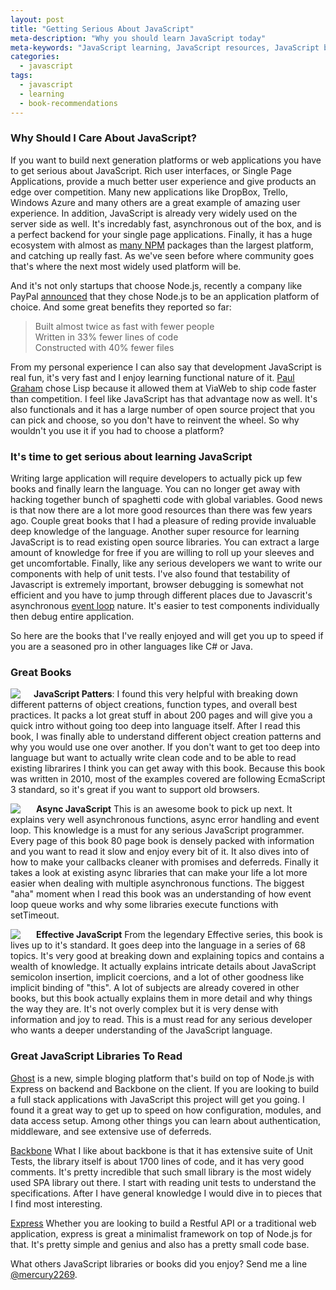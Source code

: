 ```yaml
---
layout: post
title: "Getting Serious About JavaScript"
meta-description: "Why you should learn JavaScript today"
meta-keywords: "JavaScript learning, JavaScript resources, JavaScript books, JavaScript Open Source Libraries to read"
categories: 
  - javascript
tags:
  - javascript
  - learning
  - book-recommendations
---
```

### Why Should I Care About JavaScript?
If you want to build next generation platforms or web applications you have to get serious about JavaScript. Rich user interfaces, or Single Page Applications, provide a much better user experience and give products an edge over competition. Many new applications like DropBox, Trello, Windows Azure and many others are a great example of amazing user experience. In addition, JavaScript is already very widely used on the server side as well. It's incredably fast, asynchronous out of the box, and is a perfect backend for your single page applications. Finally, it has a huge ecosystem with almost as [many NPM][1] packages than the largest platform, and catching up really fast. As we've seen before where community goes that's where the next most widely used platform will be. 

And it's not only startups that choose Node.js, recently a company like PayPal [announced][2] that they chose Node.js to be an application platform of choice. And some great benefits they reported so far:

> Built almost twice as fast with fewer people <br />
Written in 33% fewer lines of code <br />
Constructed with 40% fewer files

From my personal experience I can also say that development JavaScript is real fun, it's very fast and I enjoy learning functional nature of it. [Paul Graham][3] chose Lisp because it allowed them at ViaWeb to ship code faster than competition. I feel like JavaScript has that advantage now as well. It's also functionals and it has a large number of open source project that you can pick and choose, so you don't have to reinvent the wheel. So why wouldn't you use it if you had to choose a platform? 

### It's time to get serious about learning JavaScript

Writing large application will require developers to actually pick up few books and finally learn the language. You can no longer get away with hacking together bunch of spaghetti code with global variables. Good news is that now there are a lot more good resources than there was few years ago. Couple great books that I had a pleasure of reding provide invaluable deep knowledge of the language. Another super resource for learning JavaScript is to read existing open source libraries. You can extract a large amount of knowledge for free if you are willing to roll up your sleeves and get uncomfortable. Finally, like any serious developers we want to write our components with help of unit tests. I've also found that testability of Javascript is extremely important, browser debugging is somewhat not efficient and you have to jump through different places due to Javascrit's asynchronous [event loop][4] nature. It's easier to test components individually then debug entire application.

So here are the books that I've really enjoyed and will get you up to speed if you are a seasoned pro in other languages like C# or Java. 
### Great Books
<a href="http://www.amazon.com/gp/product/0596806752/ref=as_li_ss_il?ie=UTF8&camp=1789&creative=390957&creativeASIN=0596806752&linkCode=as2&tag=sermassblo-20" style="float:left; margin-right:20px;"><img border="0" src="http://ws-na.amazon-adsystem.com/widgets/q?_encoding=UTF8&ASIN=0596806752&Format=_SL160_&ID=AsinImage&MarketPlace=US&ServiceVersion=20070822&WS=1&tag=sermassblo-20" ></a><img src="http://ir-na.amazon-adsystem.com/e/ir?t=sermassblo-20&l=as2&o=1&a=0596806752" width="1" height="1" border="0" alt="" style="border:none !important; margin:0px !important;" />**JavaScript Patters**: I found this very helpful with breaking down different patterns of object creations, function types, and overall best practices. It packs a lot great stuff in about 200 pages and will give you a quick intro without going too deep into language itself. After I read this book, I was finally able to understand different object creation patterns and why you would use one over another. If you don't want to get too deep into language but want to actually write clean code and to be able to read existing librarires I think you can get away with this book. Because this book was written in 2010, most of the examples covered are following EcmaScript 3 standard, so it's great if you want to support old browsers. 

<a href="http://www.amazon.com/gp/product/1937785270/ref=as_li_ss_il?ie=UTF8&camp=1789&creative=390957&creativeASIN=1937785270&linkCode=as2&tag=sermassblo-20" style="float:left; margin-right:20px"><img border="0" src="http://ws-na.amazon-adsystem.com/widgets/q?_encoding=UTF8&ASIN=1937785270&Format=_SL160_&ID=AsinImage&MarketPlace=US&ServiceVersion=20070822&WS=1&tag=sermassblo-20" ></a><img src="http://ir-na.amazon-adsystem.com/e/ir?t=sermassblo-20&l=as2&o=1&a=1937785270" width="1" height="1" border="0" alt="" style="border:none !important; margin:0px !important;" /> **Async JavaScript** This is an awesome book to pick up next. It explains very well asynchronous functions, async error handling and event loop. This knowledge is a must for any serious JavaScript programmer. Every page of this book 80 page book is densely packed with information and you want to read it slow and enjoy every bit of it. It also dives into of how to make your callbacks cleaner with promises and deferreds. Finally it takes a look at existing async libraries that can make your life a lot more easier when dealing with multiple asynchronous functions. The biggest "aha" moment when I read this book was an understanding of how event loop queue works and why some libraries execute functions with setTimeout. 

<a href="http://www.amazon.com/gp/product/0321812182/ref=as_li_ss_il?ie=UTF8&camp=1789&creative=390957&creativeASIN=0321812182&linkCode=as2&tag=sermassblo-20" style="float:left; margin-right:20px"><img border="0" src="http://ws-na.amazon-adsystem.com/widgets/q?_encoding=UTF8&ASIN=0321812182&Format=_SL160_&ID=AsinImage&MarketPlace=US&ServiceVersion=20070822&WS=1&tag=sermassblo-20" ></a><img src="http://ir-na.amazon-adsystem.com/e/ir?t=sermassblo-20&l=as2&o=1&a=0321812182" width="1" height="1" border="0" alt="" style="border:none !important; margin:0px !important;" /> **Effective JavaScript** From the legendary Effective series, this book is lives up to it's standard. It goes deep into the language in a series of 68 topics. It's very good at breaking down and explaining topics and contains a wealth of knowledge. It actually explains intricate details about JavaScript semicolon insertion, implicit coercions, and a lot of other goodness like implicit binding of "this".  A lot of subjects are already covered in other books, but this book actually explains them in more detail and why things the way they are. It's not overly complex but it is very dense with information and joy to read. This is a must read for any serious developer who wants a deeper understanding of the JavaScript language. 

### Great JavaScript Libraries To Read
[Ghost][5] is a new, simple bloging platform that's build on top of Node.js with Express on backend and Backbone on the client. If you are looking to build a full stack applications with JavaScript this project will get you going. I found it a great way to get up to speed on how configuration, modules, and data access setup. Among other things you can learn about authentication, middleware, and see extensive use of deferreds.

[Backbone][6] What I like about backbone is that it has extensive suite of Unit Tests, the library itself is about 1700 lines of code, and it has very good comments. It's pretty incredible that such small library is the most widely used SPA library out there. I start with reading unit tests to understand the specifications. After I have general knowledge I would dive in to pieces that I find most interesting. 

[Express][7] Whether you are looking to build a Restful API or a traditional web application, express is great a minimalist framework on top of Node.js for that. It's pretty simple and genius and also has a pretty small code base. 

What others JavaScript libraries or books did you enjoy? Send me a line [@mercury2269][8]. 



  [1]: http://modulecounts.com/
  [2]: https://www.paypal-engineering.com/2013/11/22/node-js-at-paypal/
  [3]: http://paulgraham.com/avg.html
  [4]: https://developer.mozilla.org/en-US/docs/Web/JavaScript/Guide/EventLoop
  [5]: https://github.com/tryghost/Ghost
  [6]: https://github.com/jashkenas/backbone
  [7]: https://github.com/visionmedia/express
  [8]: https://twitter.com/mercury2269